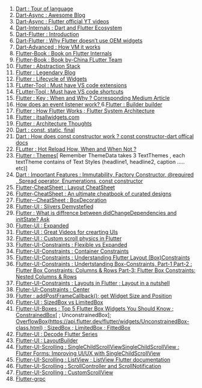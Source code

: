 1. [Dart : Tour of language](https://dart.dev/guides/language/language-tour#declaring-async-functions)
1. [Dart-Async : Awesome Blog](https://www.didierboelens.com/2019/01/futures-isolates-event-loop/)
2. [Dart-Async : Flutter official YT videos](https://www.youtube.com/watch?v=J5DQRPRBiFI&list=PLjxrf2q8roU0Net_g1NT5_vOO3s_FR02J&index=7&t=0s)
3. [Dart-Internals : Dart and Flutter Ecosystem](https://www.youtube.com/watch?v=J5DQRPRBiFI&list=PLjxrf2q8roU0Net_g1NT5_vOO3s_FR02J&index=7&t=0s)
5. [Dart-Flutter : Introduction](https://www.pentalog.com/blog/flutter-game-changer-in-cross-platform-development)
6. [Dart-Flutter : Why Flutter doesn’t use OEM widgets](https://medium.com/flutter/why-flutter-doesnt-use-oem-widgets-94746e812510)
4. [Dart-Advanced : How VM it works ](https://mrale.ph/dartvm/)
4. [Flutter-Book : Book on Flutter Internals](https://www.flutterinternals.org/data-model/elements#how-does-element-inheritance-work)
8. [Flutter-Book : Book by-China FLutter Team](https://book.flutterchina.club/chapter2/thread_model_and_error_report.html)
9. [Flutter : Abstraction Stack](https://medium.com/flutter-community/the-layer-cake-widgets-elements-renderobjects-7644c3142401)
2. [Flutter : Legendary Blog](https://www.didierboelens.com/)
3. [Flutter : Lifecycle of Widgets](https://www.bookstack.cn/read/flutterbyexample/aebe8dda4df3319f.md)
12. [FLutter-Tool : Must have VS code extensions](https://alltechsavvy.com/must-have-vscode-extensions-for-flutter/)
13. [FLutter-Tool : Must have VS code shortcuts](https://medium.com/flutter-community/flutter-visual-studio-code-shortcuts-for-fast-and-efficient-development-7235bc6c3b7d)
4. [Flutter : Key : When and Why ?](https://www.youtube.com/watch?v=kn0EOS-ZiIc)[ Corresponding Medium Article](https://medium.com/flutter/keys-what-are-they-good-for-13cb51742e7d)
5. [How does an event listener work?
](https://softwareengineering.stackexchange.com/questions/363397/how-does-an-event-listener-work)
6.[Flutter : Builder builder](https://stackoverflow.com/questions/52088889/can-someone-explain-to-me-what-the-builder-class-does-in-flutter#:~:text=Terminology%3A,name%20for%20a%20lambda%20function.)
7. [Flutter : How Flutter Works](https://buildflutter.com/how-flutter-works/#:~:text=Rendering%20Pipeline,Skia%20Canvas%20as%20it%20changes.&text=Dart%20based%20application%20code%20will,when%20touching%20UI%20related%20components)[ ; Flutter System Architecture](https://docs.google.com/presentation/d/1cw7A4HbvM_Abv320rVgPVGiUP2msVs7tfGbkgdrTy0I/edit#slide=id.p)
8. [Flutter : itsallwidgets.com](https://itsallwidgets.com/)
9. [Flutter : Architecture Thoughts](https://buildflutter.com/architecture/)
10. [Dart : const, static, final](https://news.dartlang.org/2012/06/const-static-final-oh-my.html)
10. [Dart : How does const constructor work ?](https://stackoverflow.com/a/21746692/6753380)[ const constructor-dart offical docs](https://dart.dev/guides/language/language-tour#constant-constructors)
11. [FLutter : Hot Reload How, When and When Not ?](https://flutter.dev/docs/development/tools/hot-reload#:~:text=Hot%20reload%20works%20by%20injecting,the%20effects%20of%20your%20changes.)
12. [Flutter : Themes](https://www.didierboelens.com/2020/05/material-textstyle-texttheme/)[ Remember ThemeData takes 3 TextThemes , each textTheme contains of Text Styles (headline1, headline2, caption ..... etc)]
13. [Dart : Important Features : Immutability, Factory Constructor, @required , Spread operator, Enumerations, const constructor](https://medium.com/run-dart/dart-dartlang-introduction-advanced-dart-features-524de79456b9#:~:text=Factory%20Constructors,to%20control%20the%20instance%20creation.)
22. [Flutter-CheatSheet : Layout CheatSheet](https://medium.com/flutter-community/flutter-layout-cheat-sheet-5363348d037e)
26. [Flutter-CheatSheet : An ultimate cheatbook of curated designs](http://flutterexamples.com/)
32. [Flutter--CheatSheet : BoxDecoration](https://medium.com/jlouage/flutter-boxdecoration-cheat-sheet-72cedaa1ba20)
14. [Flutter-UI : Slivers Demystefied](https://medium.com/flutter/slivers-demystified-6ff68ab0296f)
15. [Flutter : What is diffrence between didChangeDependencies and initState?
Ask](https://stackoverflow.com/a/58668378/6753380)
16. [Flutter-UI : Expanded](https://medium.com/flutter-community/flutter-expanded-widget-e203590f00cf)
17. [Flutter-UI : Great Videos for crearting UIs](https://www.youtube.com/watch?v=ZtPe6Zu6BA4&list=PLgGjX33Qsw-FIWxoI2IJf7zsHyxzuFfK5&index=15)
18. [Flutter-UI : Custom scroll physics in Flutter](https://medium.com/flutter-community/custom-scroll-physics-in-flutter-3224dd9e9b41)
19. [Flutter-UI-Constraints : Flexible vs Expanded](https://itnext.io/flutter-responsive-apps-flexible-vs-expanded-ff8cc92b468f)
20. [Flutter-UI-Constraints : Container Constraints](https://medium.com/@realank/dive-into-flutter-container-19e5bdfd56fc)
21. [Flutter-UI-Constraints : Understanding Flutter Layout (Box)Constraints](https://proandroiddev.com/understanding-flutter-layout-box-constraints-292cc0d5e807)
23. [Flutter-UI-Constraints : Undertstanding Box-Constraints, Part-1](https://medium.com/@sid.310/flutter-box-constraints-101-the-basics-bd0babe650f9)[ Part-2 : Flutter Box Constraints: Columns & Rows](https://itnext.io/flutter-box-constraints-columns-rows-382dcf82256a)[ Part-3: Flutter Box Constraints: Nested Columns & Rows](https://medium.com/@sid.310/flutter-box-constraints-nested-column-s-row-s-3dfacada7361)
31. [Flutter-UI-Constraints : Layouts in Flutter](https://flutter.dev/docs/development/ui/layout)[ ; Layout in a nutshell](https://medium.com/@limboy/flutter-layout-in-a-nutshell-f2ed3cb66d72)
24. [Fluter-UI-Constraints : Center](https://medium.com/@meysam.mahfouzi/center-widget-the-story-of-a-logo-8c0380bcdc45)
27. [Flutter : addPostFrameCallback()](https://www.didierboelens.com/2019/04/addpostframecallback/)[; get Widget Size and Position](https://medium.com/@diegoveloper/flutter-widget-size-and-position-b0a9ffed9407)
29. [Flutter-UI :  SizedBox vs LimitedBox](https://stackoverflow.com/a/57455677/6753380)
31. [Flutter-UI-Boxes : Top 5 Flutter Box Widgets You Should Know](https://medium.com/@pinkesh.earth/top-5-flutter-box-widgets-you-should-know-f86d8e02d86b)[ ; ConstrainedBox](https://api.flutter.dev/flutter/widgets/ConstrainedBox-class.html)[ ; UnconstrainedBox][; OverflowBox](https://api.flutter.dev/flutter/widgets/OverflowBox-class.html)(https://api.flutter.dev/flutter/widgets/UnconstrainedBox-class.html)[ ; SizedBox](https://api.flutter.dev/flutter/widgets/SizedBox-class.html)[ ; LimitedBox](https://api.flutter.dev/flutter/widgets/LimitedBox-class.html)[ ; FittedBox](https://api.flutter.dev/flutter/widgets/FittedBox-class.html)
32. [Flutter-UI : Decode Flutter Series](https://medium.com/@greg.perry/decode-flutter-b25ba61f23ed)
33. [Flutter-UI : LayoutBuilder](https://api.flutter.dev/flutter/widgets/LayoutBuilder-class.html)
34. [Flutter-UI-Scrolling : SingleChildScrollView](https://api.flutter.dev/flutter/widgets/SingleChildScrollView-class.html#widgets.SingleChildScrollView.1)[SingleChildScrollView : Flutter Forms: Improving UI/UX with SingleChildScrollView](https://medium.com/@rubensdemelo/flutter-forms-improving-ui-ux-with-singlechildscrollview-7b91aa981475)
35. [Flutter-UI-Scrolling : ListView](https://medium.com/@greg.perry/decode-listview-a0bc4b90f82d)[ ; ListView Flutter documentation](https://api.flutter.dev/flutter/widgets/ListView-class.html)
33. [Flutter-UI-Scrolling : ScrollController and ScrollNotification](https://medium.com/@diegoveloper/flutter-lets-know-the-scrollcontroller-and-scrollnotification-652b2685a4ac)
34. [Flutter-UI-Scrolling : CustomScrollView](https://medium.com/@greg.perry/decode-customscrollview-d5a60fcfb9fb)
35. [Flutter-grpc](https://medium.com/flutter-community/flutter-grpc-810f87612c6d)

